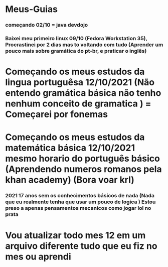 # Meus-Guias

### começando 02/10 = java devdojo

### Baixei meu primeiro linux 09/10 (Fedora Workstation 35), Procrastinei por 2 dias mas to voltando com tudo (Aprender um pouco mais sobre gramática do pt-br, e praticar o inglês)


# Começando os meus estudos da lingua portuguêsa 12/10/2021  (Não entendo gramática básica não tenho nenhum conceito de gramatica ) = Começarei por fonemas

# Começando os meus estudos da matemática básica 12/10/2021 mesmo horario do português básico (Aprendendo numeros romanos pela khan academy) (Bora voar krl)

### 2021 17 anos sem os conhecimentos básicos de nada (Nada que eu realmente tenha que usar um pouco de logíca ) Estou preso a apenas pensamentos mecanicos como jogar lol no prata


#                      Vou atualizar todo mes 12 em um arquivo diferente tudo que eu fiz no mes ou aprendi 
